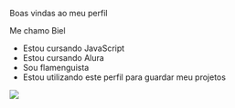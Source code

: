 Boas vindas ao meu perfil

Me chamo Biel

- Estou cursando JavaScript
- Estou cursando Alura
- Sou flamenguista
- Estou utilizando este perfil para guardar meu projetos

![](https://media.tenor.com/j1IE4ue7s3MAAAAd/manoel-gomes-caneta-azul.gif)
